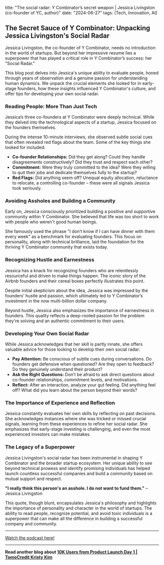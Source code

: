 

title: "The social radar: Y Combinator’s secret weapon | Jessica Livingston (co-founder of YC, author)"
date: "2024-06-27"
tags: [Tech, Innovation, AI]


## The Secret Sauce of Y Combinator: Unpacking Jessica Livingston's Social Radar

Jessica Livingston, the co-founder of Y Combinator, needs no introduction in the world of startups. But beyond her impressive resume lies a superpower that has played a critical role in Y Combinator’s success: her "Social Radar."

This blog post delves into Jessica's unique ability to evaluate people, honed through years of observation and a genuine passion for understanding human dynamics. We unpack the crucial elements she looked for in early-stage founders, how these insights influenced Y Combinator's culture, and offer tips for developing your own social radar.

### Reading People: More Than Just Tech

Jessica’s three co-founders at Y Combinator were deeply technical. While they delved into the technological aspects of a startup, Jessica focused on the founders themselves. 

During the intense 10-minute interviews, she observed subtle social cues that often revealed red flags about the team. Some of the key things she looked for included:

* **Co-founder Relationships:** Did they get along? Could they handle disagreements constructively? Did they trust and respect each other?
* **Commitment:** Were they truly committed to the idea? Were they willing to quit their jobs and dedicate themselves fully to the startup?
* **Red Flags:** Did anything seem off? Unequal equity allocation, reluctance to relocate, a controlling co-founder – these were all signals Jessica took seriously.

### Avoiding Assholes and Building a Community

Early on, Jessica consciously prioritized building a positive and supportive community within Y Combinator. She believed that life was too short to work with people who weren't good human beings. 

She famously used the phrase "I don’t know if I can have dinner with them every week" as a benchmark for evaluating founders. This focus on personality, along with technical brilliance, laid the foundation for the thriving Y Combinator community that exists today.

### Recognizing Hustle and Earnestness

Jessica has a knack for recognizing founders who are relentlessly resourceful and driven to make things happen. The iconic story of the Airbnb founders and their cereal boxes perfectly illustrates this point. 

Despite initial skepticism about the idea, Jessica was impressed by the founders’ hustle and passion, which ultimately led to Y Combinator’s investment in the now multi-billion dollar company.

Beyond hustle, Jessica also emphasizes the importance of earnestness in founders. This quality reflects a deep-rooted passion for the problem they're solving and an authentic commitment to their users. 

### Developing Your Own Social Radar

While Jessica acknowledges that her skill is partly innate, she offers valuable advice for those looking to develop their own social radar:

* **Pay Attention:** Be conscious of subtle cues during conversations. Do founders get defensive when questioned? Are they open to feedback? Do they genuinely understand their product?
* **Ask the Right Questions:** Don’t be afraid to ask direct questions about co-founder relationships, commitment levels, and motivations. 
* **Reflect:** After an interaction, analyze your gut feeling. Did anything feel off? What did you learn about the person beyond their words?

### The Importance of Experience and Reflection

Jessica constantly evaluates her own skills by reflecting on past decisions. She acknowledges instances where she was tricked or missed crucial signals, learning from these experiences to refine her social radar. She emphasizes that early-stage investing is challenging, and even the most experienced investors can make mistakes.

### The Legacy of a Superpower

Jessica Livingston's social radar has been instrumental in shaping Y Combinator and the broader startup ecosystem. Her unique ability to see beyond technical prowess and identify promising individuals has helped launch countless successful companies and build a community based on mutual support and respect. 

**"I really think this person's an asshole. I do not want to fund them."** –  Jessica Livingston

This quote, though blunt, encapsulates Jessica's philosophy and highlights the importance of personality and character in the world of startups. The ability to read people, recognize potential, and avoid toxic individuals is a superpower that can make all the difference in building a successful company and community.

---

<a href="https://youtube.com/watch?v=h9MUuhsDJOM" target="_blank">Watch the podcast here!</a>


---

**Read another blog about [10K Users from Product Launch Day 1 | TomoCredit Kristy Kim](./20240409-kristykim-eo)**
